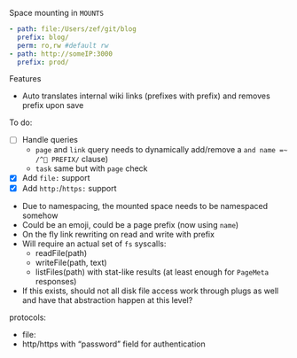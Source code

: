 Space mounting in `MOUNTS`

```yaml
- path: file:/Users/zef/git/blog
  prefix: blog/
  perm: ro,rw #default rw
- path: http://someIP:3000
  prefix: prod/
```

Features
* Auto translates internal wiki links (prefixes with prefix) and removes prefix upon save

To do:
* [ ] Handle queries
  * `page` and `link` query needs to dynamically add/remove a `and name =~ /^🚪 PREFIX/` clause)
  * `task` same but with `page` check
* [x] Add `file:` support
* [x] Add `http:`/`https:` support

* Due to namespacing, the mounted space needs to be namespaced somehow
* Could be an emoji, could be a page prefix (now using `name`)
* On the fly link rewriting on read and write with prefix
* Will require an actual set of `fs` syscalls:
  * readFile(path)
  * writeFile(path, text)
  * listFiles(path) with stat-like results (at least enough for `PageMeta` responses)
* If this exists, should not all disk file access work through plugs as well and have that abstraction happen at this level?

protocols:
* file:
* http/https with “password” field for authentication